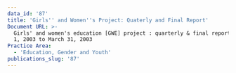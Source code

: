 ```yaml
---
data_id: '87'
title: 'Girls'' and Women''s Project: Quaterly and Final Report'
Document URL: >-
  Girls' and women's education [GWE] project : quarterly & final report, January
  1, 2003 to March 31, 2003
Practice Area:
  - 'Education, Gender and Youth'
publications_slug: '87'
---
```

